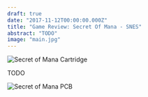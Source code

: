 ```yaml
---
draft: true
date: "2017-11-12T00:00:00.000Z"
title: "Game Review: Secret Of Mana - SNES"
abstract: "TODO"
image: "main.jpg"
---
```


![Secret of Mana Cartridge](cart-front.png)

TODO

![Secret of Mana PCB](pcb-front.png)